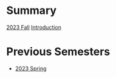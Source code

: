 # Summary

[2023 Fall](./2023_fall.md)
[Introduction](./introduction.md)

# Previous Semesters

- [2023 Spring](./2023_spring.md)
